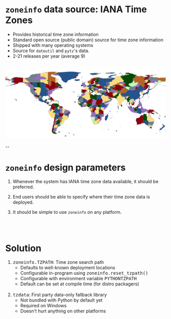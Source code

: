 # `zoneinfo` data source: IANA Time Zones

- Provides historical time zone information
- Standard open source (public domain) source for time zone information
- Shipped with many operating systems
- Source for `dateutil` and `pytz`'s data.
- 2-21 releases per year (average 9)

<br/>
<div style="text-align: center">
<img src="images/all_zones.png" alt="Map of IANA time zones"/>
</div>

--

# `zoneinfo` design parameters

1. Whenever the system has IANA time zone data available, it should be preferred.

2. End users should be able to specify where their time zone data is deployed.

3. It should be simple to use `zoneinfo` on any platform.

<br/>
<br/>

# Solution <!-- .element: class="fragment" data-fragment-index="1" -->

<ol class="fragment" data-fragment-index="1">
<li><tt>zoneinfo.TZPATH</tt>: Time zone search path
    <ul>
        <li>Defaults to well-known deployment locations</li>
        <li>Configurable in-program using <tt>zoneinfo.reset_tzpath()</tt></li>
        <li>Configurable with environment variable <tt>PYTHONTZPATH</tt></li>
        <li>Default can be set at compile time (for distro packagers)</li>
    </ul>
    <br/>
</li>

<li><tt>tzdata</tt>: First party data-only fallback library
    <ul>
     <li>Not bundled with Python by default yet</li>
     <li>Required on Windows</li>
     <li>Doesn't hurt anything on other platforms</li>
     </ul>
</li>
</ol>
